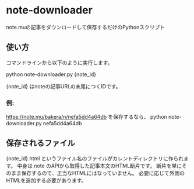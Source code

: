 # note-downloader

note.muの記事をダウンロードして保存するだけのPythonスクリプト

## 使い方

コマンドラインから以下のように実行します。

python note-downloader.py {note_id}

{note_id} はnoteの記事URLの末尾につくIDです。

### 例:

https://note.mu/bakera/n/nefa5dd4a64db を保存するなら、
python note-downloader.py nefa5dd4a64db


## 保存されるファイル

{note_id}.html というファイル名のファイルがカレントディレクトリに作られます。
中身は note のAPIから取得した記事本文のHTML断片です。
断片を単にそのまま保存するので、正当なHTMLにはなっていません。
必要に応じて外側のHTMLを追加する必要があります。
